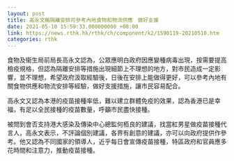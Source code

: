 ```yaml
---
layout: post
title: 高永文稱隔離安排可參考內地食物和物流供應　做好支援
date: 2021-05-10 15:59:33.000000000 +08:00
link: https://news.rthk.hk/rthk/ch/component/k2/1590119-20210510.htm
categories: rthk
---
```


食物及衞生局前局長高永文認為，公眾應明白政府因應變種病毒出現，按需要提高檢疫規格，但認為隔離安排等措施出現細節上不理想的地方，對市民造成一定影響，並不理想，希望政府汲取經驗後，日後在安排上能做得更好，可以參考內地有關食物供應和物流安排等經驗，做好支援措施，讓市民容易配合。

高永文又認為本港的疫苗接種率低，難以建立群體免疫的效果，認為香港已是幸福，有足以全民接種的疫苗數量，呼籲市民盡快接種。

被問到會否支持港大感染及傳染中心總監何栢良的建議，找當紅男星做疫苗接種代言人，高永文表示，不評論個別建議，各界有創意的建議，亦可以向政府提供作參考。他又認為不同國家的領導人，近乎每日會宣傳疫苗接種，特區政府和官員應多花時間和注意力，推動疫苗接種。

